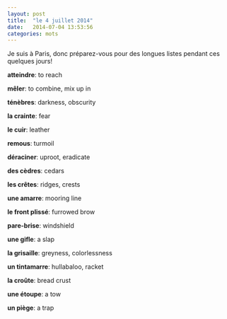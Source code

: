 ```yaml
---
layout: post
title:  "le 4 juillet 2014"
date:   2014-07-04 13:53:56
categories: mots
---
```


Je suis à Paris, donc préparez-vous pour des longues listes pendant ces quelques jours!

**atteindre**: to reach

**mêler**: to combine, mix up in

**ténèbres**: darkness, obscurity

**la crainte**: fear

**le cuir**: leather

**remous**: turmoil

**déraciner**: uproot, eradicate

**des cèdres**: cedars

**les crêtes**: ridges, crests

**une amarre**: mooring line

**le front plissé**: furrowed brow

**pare-brise**: windshield

**une gifle**: a slap

**la grisaille**: greyness, colorlessness

**un tintamarre**: hullabaloo, racket

**la croûte**: bread crust

**une étoupe**: a tow

**un piège**: a trap

